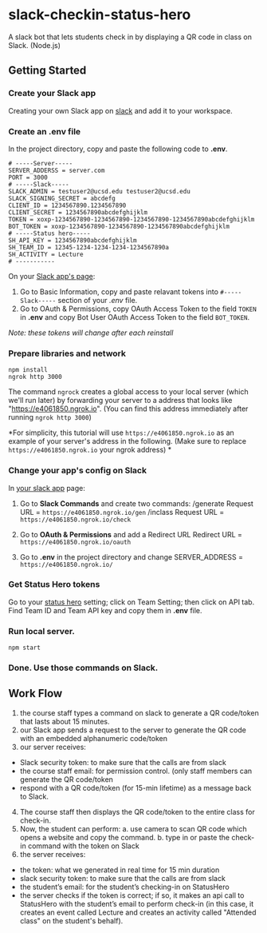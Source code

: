 # slack-checkin-status-hero
A slack bot that lets students check in by displaying a QR code in class on Slack. (Node.js)

## Getting Started
### Create your Slack app
Creating your own Slack app on [slack](https://api.slack.com/apps) and add it to your workspace. 
### Create an .env file
In the project directory, copy and paste the following code to **.env**.
```
# -----Server-----
SERVER_ADDERSS = server.com
PORT = 3000
# -----Slack-----
SLACK_ADMIN = testuser2@ucsd.edu testuser2@ucsd.edu 
SLACK_SIGNING_SECRET = abcdefg
CLIENT_ID = 1234567890.1234567890
CLIENT_SECRET = 1234567890abcdefghijklm
TOKEN = xoxp-1234567890-1234567890-1234567890-1234567890abcdefghijklm
BOT_TOKEN = xoxp-1234567890-1234567890-1234567890abcdefghijklm
# -----Status hero-----
SH_API_KEY = 1234567890abcdefghijklm
SH_TEAM_ID = 12345-1234-1234-1234-1234567890a
SH_ACTIVITY = Lecture
# -----------
```
On your [Slack app's page](https://api.slack.com/apps):
1. Go to Basic Information, copy and paste relavant tokens into ```#-----Slack-----``` section of your *.env* file. 
2. Go to OAuth & Permissions, copy OAuth Access Token to the field ```TOKEN``` in **.env** and copy Bot User OAuth Access Token to the field ```BOT_TOKEN```.

*Note: these tokens will change after each reinstall*
### Prepare libraries and network
```
npm install
ngrok http 3000
```
The command ```ngrock``` creates a global access to your local server (which we'll run later) by forwarding your server to a address that looks like "https://e4061850.ngrok.io". (You can find this address immediately after running ```ngrok http 3000```)

*For simplicity, this tutorial will use ```https://e4061850.ngrok.io``` as an example of your server's address in the following. (Make sure to replace ```https://e4061850.ngrok.io``` your ngrok address) *
### Change your app's config on Slack 
In [your slack app](https://api.slack.com/apps) page: 
1. Go to **Slack Commands** and create two commands:
    /generate
        Request URL = ```https://e4061850.ngrok.io/gen```
    /inclass
        Request URL = ```https://e4061850.ngrok.io/check```

2. Go to **OAuth & Permissions** and add a Redirect URL
        Redirect URL = ```https://e4061850.ngrok.io/oauth```

3. Go to **.env** in the project directory and change 
        SERVER_ADDRESS = ```https://e4061850.ngrok.io/```

### Get Status Hero tokens
Go to your [status hero](https://statushero.com) setting; click on Team Setting; then click on API tab. Find Team ID and Team API key and copy them in **.env** file.

### Run local server. 
```
npm start
```
### Done. Use those commands on Slack.

## Work Flow

1. the course staff types a command on slack to generate a QR code/token that lasts about 15 minutes.
2. our Slack app sends a request to the server to generate the QR code with an embedded alphanumeric code/token
3. our server receives:
- Slack security token: to make sure that the calls are from slack 
- the course staff email:  for permission control. (only staff members can generate the QR code/token
- respond with a QR code/token (for 15-min lifetime) as a message back to Slack. 
4. The course staff then displays the QR code/token to the entire class for check-in.
5. Now, the student can perform: 
a. use camera to scan QR code which opens a website and copy the command.
b. type in or paste the check-in command with the token on Slack
6. the server receives:
- the token: what we generated in real time for 15 min duration
- slack security token: to make sure that the calls are from slack 
- the student’s email: for the student’s checking-in on StatusHero
- the server checks if the token is correct; if so, it makes an api call to StatusHero with the student’s email to perform check-in (in this case, it creates an event called Lecture and creates an activity called "Attended class" on the student's behalf).
